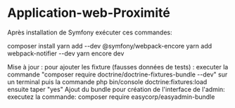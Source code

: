 # Application-web-Proximité
Après installation de Symfony exécuter ces commandes:

composer install
yarn add --dev @symfony/webpack-encore
yarn add webpack-notifier --dev
yarn encore dev

Mise à jour : pour ajouter les fixture (fausses données de tests) :
executer la commande "composer require doctrine/doctrine-fixtures-bundle --dev"
sur un terminal puis la commande php bin/console doctrine:fixtures:load
ensuite taper "yes"
Ajout du bundle pour création de l'interface de l'admin:
executez la commande: composer require easycorp/easyadmin-bundle
